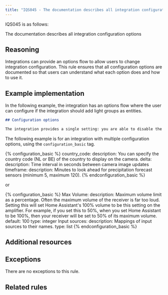 ```yaml
---
title: "IQS045 - The documentation describes all integration configuration options"
---
```


IQS045 is as follows:

The documentation describes all integration configuration options

## Reasoning

Integrations can provide an options flow to allow users to change integration configuration.
This rule ensures that all configuration options are documented so that users can understand what each option does and how to use it.

## Example implementation

In the following example, the integration has an options flow where the user can configure if the integration should add light groups as entities.

```markdown
## Configuration options

The integration provides a single setting: you are able to disable the creation of light groups as entities.
```
The following example is for an integration with multiple configuration options, using the `configuration_basic` tag.

{% configuration_basic %}
country_code:
  description: You can specify the country code (NL or BE) of the
    country to display on the camera.
delta:
  description: Time interval in seconds between camera image updates
timeframe:
  description: Minutes to look ahead for precipitation forecast sensors (minimum 5, maximum 120).
{% endconfiguration_basic %}

 or

{% configuration_basic %}
Max Volume:
  description: Maximum volume limit as a percentage. Often the maximum volume of the receiver is far too loud. Setting this will set Home Assistant's 100% volume to be this setting on the amplifier. For example, if you set this to 50%, when you set Home Assistant to be 100%, then your receiver will be set to 50% of its maximum volume.
  default: 100
  type: integer
Input sources:
  description: Mappings of input sources to their names.
  type: list
{% endconfiguration_basic %}
## Additional resources


## Exceptions

There are no exceptions to this rule.

## Related rules

